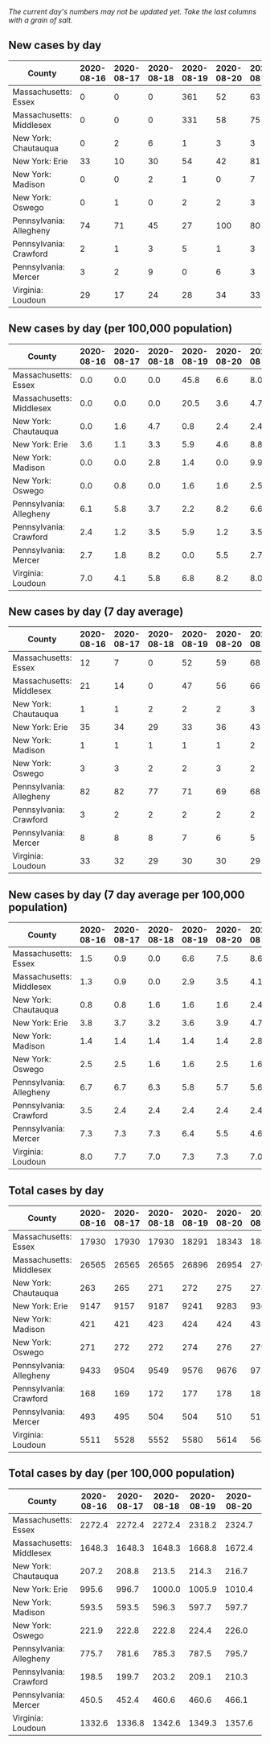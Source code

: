 _The current day's numbers may not be updated yet. Take the last columns with a grain of salt._
## New cases by day

| County | 2020-08-16 | 2020-08-17 | 2020-08-18 | 2020-08-19 | 2020-08-20 | 2020-08-21 | 2020-08-22 |
| --- | --- | --- | --- | --- | --- | --- | --- |
| Massachusetts: Essex | 0 | 0 | 0 | 361 | 52 | 63 |  |
| Massachusetts: Middlesex | 0 | 0 | 0 | 331 | 58 | 75 |  |
| New York: Chautauqua | 0 | 2 | 6 | 1 | 3 | 3 | 9 |
| New York: Erie | 33 | 10 | 30 | 54 | 42 | 81 | 49 |
| New York: Madison | 0 | 0 | 2 | 1 | 0 | 7 | 1 |
| New York: Oswego | 0 | 1 | 0 | 2 | 2 | 3 | 2 |
| Pennsylvania: Allegheny | 74 | 71 | 45 | 27 | 100 | 80 | 61 |
| Pennsylvania: Crawford | 2 | 1 | 3 | 5 | 1 | 3 | 3 |
| Pennsylvania: Mercer | 3 | 2 | 9 | 0 | 6 | 3 | 5 |
| Virginia: Loudoun | 29 | 17 | 24 | 28 | 34 | 33 | 37 |

## New cases by day (per 100,000 population)

| County | 2020-08-16 | 2020-08-17 | 2020-08-18 | 2020-08-19 | 2020-08-20 | 2020-08-21 | 2020-08-22 |
| --- | --- | --- | --- | --- | --- | --- | --- |
| Massachusetts: Essex | 0.0 | 0.0 | 0.0 | 45.8 | 6.6 | 8.0 |  |
| Massachusetts: Middlesex | 0.0 | 0.0 | 0.0 | 20.5 | 3.6 | 4.7 |  |
| New York: Chautauqua | 0.0 | 1.6 | 4.7 | 0.8 | 2.4 | 2.4 | 7.1 |
| New York: Erie | 3.6 | 1.1 | 3.3 | 5.9 | 4.6 | 8.8 | 5.3 |
| New York: Madison | 0.0 | 0.0 | 2.8 | 1.4 | 0.0 | 9.9 | 1.4 |
| New York: Oswego | 0.0 | 0.8 | 0.0 | 1.6 | 1.6 | 2.5 | 1.6 |
| Pennsylvania: Allegheny | 6.1 | 5.8 | 3.7 | 2.2 | 8.2 | 6.6 | 5.0 |
| Pennsylvania: Crawford | 2.4 | 1.2 | 3.5 | 5.9 | 1.2 | 3.5 | 3.5 |
| Pennsylvania: Mercer | 2.7 | 1.8 | 8.2 | 0.0 | 5.5 | 2.7 | 4.6 |
| Virginia: Loudoun | 7.0 | 4.1 | 5.8 | 6.8 | 8.2 | 8.0 | 8.9 |

## New cases by day (7 day average)

| County | 2020-08-16 | 2020-08-17 | 2020-08-18 | 2020-08-19 | 2020-08-20 | 2020-08-21 | 2020-08-22 |
| --- | --- | --- | --- | --- | --- | --- | --- |
| Massachusetts: Essex | 12 | 7 | 0 | 52 | 59 | 68 |  |
| Massachusetts: Middlesex | 21 | 14 | 0 | 47 | 56 | 66 |  |
| New York: Chautauqua | 1 | 1 | 2 | 2 | 2 | 3 | 3 |
| New York: Erie | 35 | 34 | 29 | 33 | 36 | 43 | 43 |
| New York: Madison | 1 | 1 | 1 | 1 | 1 | 2 | 2 |
| New York: Oswego | 3 | 3 | 2 | 2 | 3 | 2 | 1 |
| Pennsylvania: Allegheny | 82 | 82 | 77 | 71 | 69 | 68 | 65 |
| Pennsylvania: Crawford | 3 | 2 | 2 | 2 | 2 | 2 | 3 |
| Pennsylvania: Mercer | 8 | 8 | 8 | 7 | 6 | 5 | 4 |
| Virginia: Loudoun | 33 | 32 | 29 | 30 | 30 | 29 | 29 |

## New cases by day (7 day average per 100,000 population)

| County | 2020-08-16 | 2020-08-17 | 2020-08-18 | 2020-08-19 | 2020-08-20 | 2020-08-21 | 2020-08-22 |
| --- | --- | --- | --- | --- | --- | --- | --- |
| Massachusetts: Essex | 1.5 | 0.9 | 0.0 | 6.6 | 7.5 | 8.6 |  |
| Massachusetts: Middlesex | 1.3 | 0.9 | 0.0 | 2.9 | 3.5 | 4.1 |  |
| New York: Chautauqua | 0.8 | 0.8 | 1.6 | 1.6 | 1.6 | 2.4 | 2.4 |
| New York: Erie | 3.8 | 3.7 | 3.2 | 3.6 | 3.9 | 4.7 | 4.7 |
| New York: Madison | 1.4 | 1.4 | 1.4 | 1.4 | 1.4 | 2.8 | 2.8 |
| New York: Oswego | 2.5 | 2.5 | 1.6 | 1.6 | 2.5 | 1.6 | 0.8 |
| Pennsylvania: Allegheny | 6.7 | 6.7 | 6.3 | 5.8 | 5.7 | 5.6 | 5.3 |
| Pennsylvania: Crawford | 3.5 | 2.4 | 2.4 | 2.4 | 2.4 | 2.4 | 3.5 |
| Pennsylvania: Mercer | 7.3 | 7.3 | 7.3 | 6.4 | 5.5 | 4.6 | 3.7 |
| Virginia: Loudoun | 8.0 | 7.7 | 7.0 | 7.3 | 7.3 | 7.0 | 7.0 |

## Total cases by day

| County | 2020-08-16 | 2020-08-17 | 2020-08-18 | 2020-08-19 | 2020-08-20 | 2020-08-21 | 2020-08-22 |
| --- | --- | --- | --- | --- | --- | --- | --- |
| Massachusetts: Essex | 17930 | 17930 | 17930 | 18291 | 18343 | 18406 |  |
| Massachusetts: Middlesex | 26565 | 26565 | 26565 | 26896 | 26954 | 27029 |  |
| New York: Chautauqua | 263 | 265 | 271 | 272 | 275 | 278 | 287 |
| New York: Erie | 9147 | 9157 | 9187 | 9241 | 9283 | 9364 | 9413 |
| New York: Madison | 421 | 421 | 423 | 424 | 424 | 431 | 432 |
| New York: Oswego | 271 | 272 | 272 | 274 | 276 | 279 | 281 |
| Pennsylvania: Allegheny | 9433 | 9504 | 9549 | 9576 | 9676 | 9756 | 9817 |
| Pennsylvania: Crawford | 168 | 169 | 172 | 177 | 178 | 181 | 184 |
| Pennsylvania: Mercer | 493 | 495 | 504 | 504 | 510 | 513 | 518 |
| Virginia: Loudoun | 5511 | 5528 | 5552 | 5580 | 5614 | 5647 | 5684 |

## Total cases by day (per 100,000 population)

| County | 2020-08-16 | 2020-08-17 | 2020-08-18 | 2020-08-19 | 2020-08-20 | 2020-08-21 | 2020-08-22 |
| --- | --- | --- | --- | --- | --- | --- | --- |
| Massachusetts: Essex | 2272.4 | 2272.4 | 2272.4 | 2318.2 | 2324.7 | 2332.7 |  |
| Massachusetts: Middlesex | 1648.3 | 1648.3 | 1648.3 | 1668.8 | 1672.4 | 1677.1 |  |
| New York: Chautauqua | 207.2 | 208.8 | 213.5 | 214.3 | 216.7 | 219.1 | 226.2 |
| New York: Erie | 995.6 | 996.7 | 1000.0 | 1005.9 | 1010.4 | 1019.3 | 1024.6 |
| New York: Madison | 593.5 | 593.5 | 596.3 | 597.7 | 597.7 | 607.5 | 609.0 |
| New York: Oswego | 221.9 | 222.8 | 222.8 | 224.4 | 226.0 | 228.5 | 230.1 |
| Pennsylvania: Allegheny | 775.7 | 781.6 | 785.3 | 787.5 | 795.7 | 802.3 | 807.3 |
| Pennsylvania: Crawford | 198.5 | 199.7 | 203.2 | 209.1 | 210.3 | 213.9 | 217.4 |
| Pennsylvania: Mercer | 450.5 | 452.4 | 460.6 | 460.6 | 466.1 | 468.8 | 473.4 |
| Virginia: Loudoun | 1332.6 | 1336.8 | 1342.6 | 1349.3 | 1357.6 | 1365.5 | 1374.5 |

